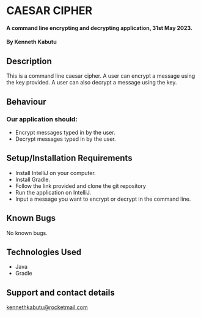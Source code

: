 # CAESAR CIPHER
#### A command line encrypting and decrypting application, 31st May 2023.
#### By **Kenneth Kabutu**
## Description
This is a command line caesar cipher. A user can encrypt a message using the key provided. A user can also decrypt a message using the key.
## Behaviour
###  Our application should:
* Encrypt messages typed in by the user.
* Decrypt messages typed in by the user.
## Setup/Installation Requirements
* Install IntelliJ on your computer.
* Install Gradle.
* Follow the link provided and clone the git repository
* Run the application on IntelliJ.
* Input a message you want to encrypt or decrypt in the command line.
## Known Bugs
No known bugs.
## Technologies Used
* Java
* Gradle
## Support and contact details
kennethkabutu@rocketmail.com
